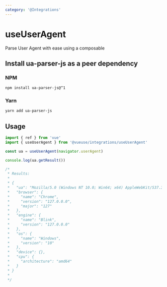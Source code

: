 ```yaml
---
category: '@Integrations'
---
```


# useUserAgent

Parse User Agent with ease using a composable

## Install ua-parser-js as a peer dependency

### NPM

```bash
npm install ua-parser-js@^1
```

### Yarn

```bash
yarn add ua-parser-js
```

## Usage

```ts
import { ref } from 'vue'
import { useUserAgent } from '@vueuse/integrations/useUserAgent'

const ua = useUserAgent(navigator.userAgent)

console.log(ua.getResult())

/*
 * Results:
 *
 * {
 *   "ua": "Mozilla/5.0 (Windows NT 10.0; Win64; x64) AppleWebKit/537.36  (KHTML, like Gecko) Chrome/127.0.0.0 Safari/537.36",
 *   "browser": {
 *     "name": "Chrome",
 *     "version": "127.0.0.0",
 *     "major": "127"
 *   },
 *   "engine": {
 *     "name": "Blink",
 *     "version": "127.0.0.0"
 *   },
 *   "os": {
 *     "name": "Windows",
 *     "version": "10"
 *   },
 *   "device": {},
 *   "cpu": {
 *     "architecture": "amd64"
 *   }
 * }
 *
 */
```
